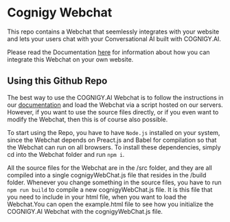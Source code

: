 # Cognigy Webchat

This repo contains a Webchat that seemlessly integrates with your website and lets your users chat with your Conversational AI built with COGNIGY.AI.

Please read the Documentation [here](https://docs.cognigy.com/v3.0/docs/integrate-the-webchat-on-your-own-website) for information about how you can integrate this Webchat on your own website.

## Using this Github Repo ##
The best way to use the COGNIGY.AI Webchat is to follow the instructions in our [documentation](https://docs.cognigy.com/v3.0/docs/integrate-the-webchat-on-your-own-website) and load the Webchat via a script hosted on our servers. However, if you want to use the source files directly, or if you even want to modify the Webchat, then this is of course also possible.

To start using the Repo, you have to have ``Node.js`` installed on your system, since the Webchat depends on Preact.js and Babel for compilation so that the Webchat can run on all browsers. To install these dependencies, simply cd into the Webchat folder and run ``npm i``.

All the source files for the Webchat are in the /src folder, and they are all compiled into a single cognigyWebChat.js file that resides in the /build folder. Whenever you change something in the source files, you have to run ``npm run build`` to compile a new cognigyWebChat.js file. It is this file that you need to include in your html file, when you want to load the Webchat.You can open the example.html file to see how you initialize the COGNIGY.AI Webchat with the cognigyWebChat.js file.
